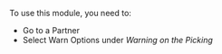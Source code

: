To use this module, you need to:

- Go to a Partner
- Select Warn Options under _Warning on the Picking_
